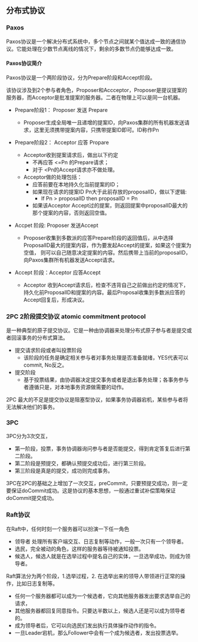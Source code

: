 

## 分布式协议

### Paxos

Paxos协议是一个解决分布式系统中，多个节点之间就某个值达成一致的通信协议。它能处理在少数节点离线的情况下，剩余的多数节点仍能够达成一致。

#### Paxos协议简介

Paxos协议是一个两阶段协议，分为Prepare阶段和Accept阶段。

该协议涉及到2个参与者角色，Proposer和Accceptor，Proposer是提议提案的服务器，而Acceptor是批准提案的服务器。二者在物理上可以是同一台机器。

* Prepare阶段1： Proposer 发送 Prepare
	- Proposer生成全局唯一且递增的提案ID，向Paxos集群的所有机器发送请求，这里无须携带提案内容，只携带提案ID即可。ID称作Pn

* Prepare阶段2： Acceptor 应答 Propare
	- Acceptor收到提案请求后，做出以下约定
		- 不再应答 <=Pn 的Prepare请求；
		- 对于 <Pn的Accept请求亦不做处理。
	- Acceptor做的处理包括：
		- 应答前要在本地持久化当前提案的ID；
		- 如果现在请求的提案ID Pn大于此前存放的proposalID，做以下逻辑:
			- If Pn > proposalID then proposalID = Pn
		- 如果该Acceptor Accept过的提案，则返回提案中proposalID最大的那个提案的内容，否则返回空值。

* Accpet 阶段: Proposer 发送Accept
	- Proposer收集到多数派的应答Prepare阶段的返回值后，从中选择ProposalID最大的提案内容，作为要发起Accept的提案，如果这个提案为空值，
	则可以自己随意决定提案的内容。然后携带上当前的proposalID，向Paxos集群所有机器发送Accept请求。

* Accept 阶段：Acceptor 应答Accept
	- Acceptor 收到Accept请求后，检查不违背自己之前做出约定的情况下，持久化前ProposalID和提案的内容。最后Proposal收集到多数派应答的Accept回复后，形成决议。

### 2PC 2阶段提交协议 atomic commitment protocol

是一种典型的原子提交协议。它是一种由协调器来处理分布式原子参与者是提交或者回滚事务的分布式算法。

* 提交请求阶段或者叫投票阶段
	- 该阶段的任务是确定相关参与者对事务处理是否准备就绪，YES代表可以commit, No反之。
* 提交阶段
	- 基于投票结果，由协调器决定提交事务或者是退出事务处理；各事务参与者遵循只是，对本地事务资源做需要的动作。

2PC 最大的不足是提交协议是阻塞型协议，如果事务协调器宕机，某些参与者将无法解决他们的事务。

### 3PC

3PC分为3次交互，
* 第一阶段，投票，事务协调器询问参与者是否能提交，得到肯定答复后进行第二阶段。
* 第二阶段是预提交，都确认预提交成功后，进行第三阶段。
* 第三阶段是真是的提交，成功则完成事务。

3PC在2PC的基础之上增加了一次交互，preCommit，只要预提交成功，则一定要保证doCommit成功。这是协议的基本思想，一般通过重试补偿策略保证doCommit提交成功。

### Raft协议

在Raft中，任何时刻一个服务器可以扮演一下任一角色
* 领导者 处理所有客户端交互、日志复制等动作，一般一次只有一个领导者。
* 选民，完全被动的角色，这样的服务器等待被通知投票。
* 候选人，候选人就是在选举过程中提名自己的实体，一旦选举成功，则成为领导者。

Raft算法分为两个阶段，1.选举过程，2. 在选举出来的领导人带领进行正常的操作，比如日志复制等。

* 任何一个服务器都可以成为一个候选者，它向其他服务器发出要求选举自己的请求，
* 其他服务器都回复同意指令。只要达半数以上，候选人还是可以成为领导者的。
* 成为领导者后，它可以向选民们发出执行具体操作动作的指令。
* 一旦Leader宕机，那么Follower中会有一个成为候选者，发出投票选举。
